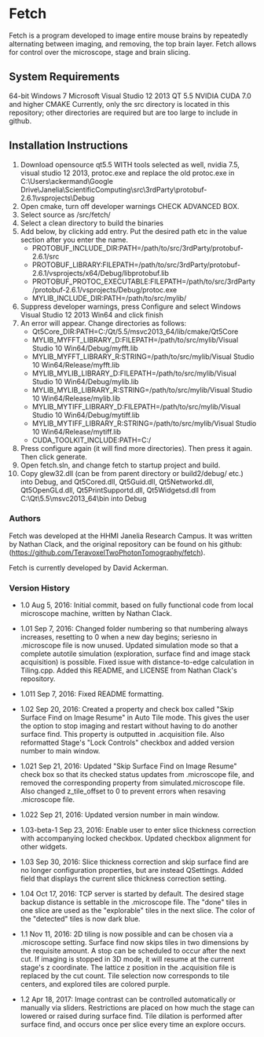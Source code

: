 # Fetch

Fetch is a program developed to image entire mouse brains by repeatedly alternating between imaging, and removing, the top brain layer. Fetch allows for control over the microscope, stage and brain slicing.


## System Requirements
64-bit Windows 7
Microsoft Visual Studio 12 2013
QT 5.5
NVIDIA CUDA 7.0 and higher
CMAKE
Currently, only the src directory is located in this repository; other directories are required but are too large to include in github.


## Installation Instructions
1.	Download opensource qt5.5 WITH tools selected as well, nvidia 7.5, visual studio 12 2013, protoc.exe and replace the old protoc.exe in C:\Users\ackermand\Google Drive\Janelia\ScientificComputing\src\3rdParty\protobuf-2.6.1\vsprojects\Debug
2.	Open cmake, turn off developer warnings CHECK ADVANCED BOX.
3.	Select source as /src/fetch/
4.	Select a clean directory to build the binaries
5.	Add below, by clicking add entry. Put the desired path etc in the value section after you enter the name.
	*	PROTOBUF_INCLUDE_DIR:PATH=/path/to/src/3rdParty/protobuf-2.6.1/src
	*	PROTOBUF_LIBRARY:FILEPATH=/path/to/src/3rdParty/protobuf-2.6.1/vsprojects/x64/Debug/libprotobuf.lib
	*	PROTOBUF_PROTOC_EXECUTABLE:FILEPATH=/path/to/src/3rdParty/protobuf-2.6.1/vsprojects/Debug/protoc.exe
	*	MYLIB_INCLUDE_DIR:PATH=/path/to/src/mylib/
6.	Suppress developer warnings, press Configure and select Windows Visual Studio 12 2013 Win64 and click finish
7.	An error will appear. Change directories as follows:
	*	Qt5Core_DIR:PATH=C:/Qt/5.5/msvc2013_64/lib/cmake/Qt5Core
	*	MYLIB_MYFFT_LIBRARY_D:FILEPATH=/path/to/src/mylib/Visual Studio 10 Win64/Debug/myfft.lib
	*	MYLIB_MYFFT_LIBRARY_R:STRING=/path/to/src/mylib/Visual Studio 10 Win64/Release/myfft.lib
	*	MYLIB_MYLIB_LIBRARY_D:FILEPATH=/path/to/src/mylib/Visual Studio 10 Win64/Debug/mylib.lib
	*	MYLIB_MYLIB_LIBRARY_R:STRING=/path/to/src/mylib/Visual Studio 10 Win64/Release/mylib.lib
	*	MYLIB_MYTIFF_LIBRARY_D:FILEPATH=/path/to/src/mylib/Visual Studio 10 Win64/Debug/mytiff.lib
	*	MYLIB_MYTIFF_LIBRARY_R:STRING=/path/to/src/mylib/Visual Studio 10 Win64/Release/mytiff.lib
	*	CUDA_TOOLKIT_INCLUDE:PATH=C:/
8.	Press configure again (it will find more directories). Then press it again. Then click generate.
9.	Open fetch.sln, and change fetch to startup project and build.
10.	Copy glew32.dll (can be from parent directory or build2/debug/ etc.) into Debug, and Qt5Cored.dll, Qt5Guid.dll, Qt5Networkd.dll, Qt5OpenGLd.dll, Qt5PrintSupportd.dll, Qt5Widgetsd.dll from C:\Qt\5.5\msvc2013_64\bin into Debug

### Authors
Fetch was developed at the HHMI Janelia Research Campus. It was written by Nathan Clack, and the original repository can be found on his github:(https://github.com/TeravoxelTwoPhotonTomography/fetch).

Fetch is currently developed by David Ackerman.

### Version History

* 1.0    Aug 5, 2016:    Initial commit, based on fully functional code from local
		      microscope machine, written by Nathan Clack.

* 1.01   Sep 7, 2016:    Changed folder numbering so that numbering always 
		      increases, resetting to 0 when a new day begins; seriesno 
		      in .microscope file is now unused. Updated simulation 
		      mode so that a complete autotile simulation (exploration, 
		      surface find and image stack acquisition) is possible. 
		      Fixed issue with distance-to-edge calculation in Tiling.cpp. 
	              Added this README, and LICENSE from Nathan Clack's 
		      repository.

* 1.011  Sep 7, 2016:    Fixed README formatting.

* 1.02   Sep 20, 2016:   Created a property and check box called "Skip Surface Find 
		      on Image Resume" in Auto Tile mode. This gives the user the 
		      option to stop imaging and restart without having to do 
		      another surface find. This property is outputted in 
		      .acquisition file. Also reformatted Stage's "Lock Controls" 
		      checkbox and added version number to main window.

* 1.021  Sep 21, 2016:   Updated "Skip Surface Find on Image Resume" check box so 
		      that its checked status updates from .microscope file, and 
		      removed the corresponding property from simulated.microscope 
		      file. Also changed z_tile_offset to 0 to prevent errors when 
		      resaving .microscope file.

* 1.022  Sep 21, 2016:   Updated version number in main window.

* 1.03-beta-1 Sep 23, 2016:    Enable user to enter slice thickness correction 
		            with accompanying locked checkbox. Updated checkbox
			    alignment for other widgets.

* 1.03   Sep 30, 2016:   Slice thickness correction and skip surface find are no 
		      longer configuration properties, but are instead QSettings. 
		      Added field that displays the current slice thickness 
		      correction setting.

* 1.04   Oct 17, 2016:   TCP server is started by default. The desired stage backup 
		      distance is settable in the .microscope file. The "done" 
		      tiles in one slice are used as the "explorable" tiles in 
		      the next slice. The color of the "detected" tiles is now 
		      dark blue.

* 1.1    Nov 11, 2016:   2D tiling is now possible and can be chosen via a .microscope 
		      setting. Surface find now skips tiles in two dimensions by 
		      the requisite amount. A stop can be scheduled to occur after 
	              the next cut. If imaging is stopped in 3D mode, it will 
                      resume at the current stage's z coordinate. The lattice z 
  		      position in the .acquisition file is replaced by the cut 
		      count. Tile selection now corresponds to tile centers, and 
		      explored tiles are colored purple.

* 1.2    Apr 18, 2017:   Image contrast can be controlled automatically or manually via
		      sliders. Restrictions are placed on how much the stage can 
		      lowered or raised during surface find. Tile dilation is performed
		      after surface find, and occurs once per slice every time an
		      explore occurs.
